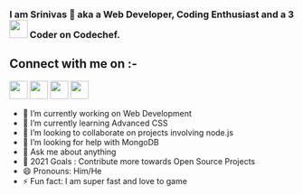 ### I am Srinivas 👋 aka a Web Developer, Coding Enthusiast and a 3 <img height="32" width="32" src="https://www.flaticon.com/svg/vstatic/svg/616/616490.svg?token=exp=1612179735~hmac=8fe9996a2ec27e04d8d7c620eace5e5a" /> Coder on Codechef.
## Connect with me on :-
[<img height="32" width="32" src="https://cdn.jsdelivr.net/npm/simple-icons@v4/icons/linkedin.svg" />](https://www.linkedin.com/in/srinivas-m-298764191/)&nbsp;[<img height="32" width="32" src="https://s3.amazonaws.com/codechef_shared/sites/all/themes/abessive/logo.svg" />](https://www.codechef.com/users/codey_srinivas)&nbsp;[<img height="32" width="32" src="https://miro.medium.com/max/312/1*vC6VtkV4Di6HnbiX_EjDvQ.png" />](https://binarysearch.com/@/Codey_Srinivas)&nbsp;[<img height="32" width="32" src="https://cdn.jsdelivr.net/npm/simple-icons@v4/icons/hackerrank.svg" />](https://www.hackerrank.com/Coder_Srinivas)




- 🔭 I’m currently working on Web Development
- 🌱 I’m currently learning Advanced CSS
- 👯 I’m looking to collaborate on projects involving node.js
- 🤔 I’m looking for help with MongoDB
- 💬 Ask me about anything
- 🥅 2021 Goals : Contribute more towards Open Source Projects
- 😄 Pronouns: Him/He
- ⚡ Fun fact: I am super fast and love to game

